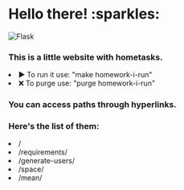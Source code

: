 <h1>Hello there! :sparkles:</h1>

![Flask](https://img.shields.io/badge/Flask-checking-orange)

<h3>This is a little website with hometasks.</h3>
<li>▶️ To run it use: "make homework-i-run"</li>
<li>❌ To purge use: "purge homework-i-run"</li>

<h3>You can access paths through hyperlinks.</h3>
<h3>Here's the list of them:</h3>
<li>/</li>
<li>/requirements/</li>
<li>/generate-users/<int:amount></li>
<li>/space/</li>
<li>/mean/</li>
